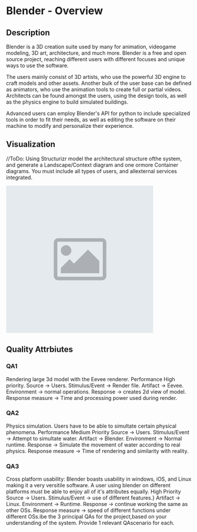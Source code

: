 # Blender - Overview

## Description

Blender is a 3D creation suite used by many for animation, videogame modeling, 3D art, architecture, and much more. Blender is a free and open source project, reaching different users with different focuses and unique ways to use the software. 

The users mainly consist of 3D artists, who use the powerful 3D engine to craft models and other assets. Another bulk of the user base can be defined as animators, who use the animation tools to create full or partial videos. Architects can be found amongst the users, using the design tools, as well as the physics engine to build simulated buildings. 

Advanced users can employ Blender's API for python to include specialized tools in order to fit their needs, as well as editing the software on their machine to modify and personalize their experience.

## Visualization

//ToDo: Using Structurizr model the architectural structure ofthe system, and generate a Landscape/Context diagram and one ormore Container diagrams.  You must include all types of users, and allexternal services integrated.

![alt text](assets/default.png "Image Example")

## Quality Attrbiutes

### QA1
Rendering large 3d model with the Eevee renderer. Performance
High priority.
Source → Users.
Stimulus/Event → Render file.
Artifact → Eevee.
Environment → normal operations.
Response → creates 2d view of model.
Response measure → Time and processing power used during render.

### QA2
Physics simulation. Users have to be able to simultate certain physical phenomena.
Performance
Medium Priority
Source → Users.
Stimulus/Event → Attempt to simultate water.
Artifact → Blender.
Environment → Normal runtime.
Response → Simulate the movement of water according to real physics.
Response measure → Time of rendering and similarity with reality.

### QA3
Cross platform usability: Blender boasts usability in windows, iOS, and Linux making it a very versitile software. A user using blender on different platforms must be able to enjoy all of it's attributes equally.
High Priority
Source → Users.
Stimulus/Event → use of different features.}
Artifact → Linux.
Environment → Runtime.
Response → continue working the same as other OSs.
Response measure → speed of different functions under different OSs.ibe the 3 principal QAs for the project,based on your understanding of the system.  Provide 1 relevant QAscenario for each.
